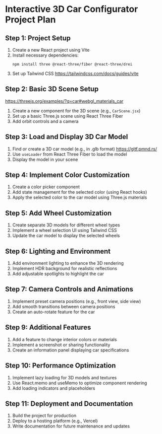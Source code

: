 # Interactive 3D Car Configurator Project Plan

## Step 1: Project Setup

1. Create a new React project using Vite
2. Install necessary dependencies:
   ```
   npm install three @react-three/fiber @react-three/drei 
   ```
3. Set up Tailwind CSS https://tailwindcss.com/docs/guides/vite


## Step 2: Basic 3D Scene Setup
https://threejs.org/examples/?q=car#webgl_materials_car
1. Create a new component for the 3D scene (e.g., `CarScene.jsx`)
2. Set up a basic Three.js scene using React Three Fiber
3. Add orbit controls and a camera

## Step 3: Load and Display 3D Car Model

1. Find or create a 3D car model (e.g., in .glb format)
https://gltf.pmnd.rs/
2. Use `useLoader` from React Three Fiber to load the model
3. Display the model in your scene

## Step 4: Implement Color Customization

1. Create a color picker component 
2. Add state management for the selected color (using React hooks)
3. Apply the selected color to the car model using Three.js materials

## Step 5: Add Wheel Customization

1. Create separate 3D models for different wheel types
2. Implement a wheel selection UI using Tailwind CSS
3. Update the car model to display the selected wheels

## Step 6: Lighting and Environment

1. Add environment lighting to enhance the 3D rendering
2. Implement HDR background for realistic reflections
3. Add adjustable spotlights to highlight the car

## Step 7: Camera Controls and Animations

1. Implement preset camera positions (e.g., front view, side view)
2. Add smooth transitions between camera positions
3. Create an auto-rotate feature for the car


## Step 9: Additional Features

1. Add a feature to change interior colors or materials
2. Implement a screenshot or sharing functionality
3. Create an information panel displaying car specifications

## Step 10: Performance Optimization

1. Implement lazy loading for 3D models and textures
2. Use React.memo and useMemo to optimize component rendering
3. Add loading indicators and placeholders


## Step 11: Deployment and Documentation

1. Build the project for production
2. Deploy to a hosting platform (e.g., Vercel)
3. Write documentation for future maintenance and updates

